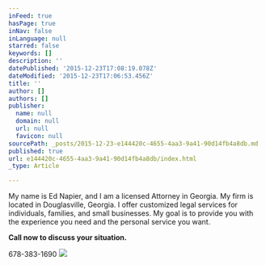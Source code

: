 ```yaml
---
inFeed: true
hasPage: true
inNav: false
inLanguage: null
starred: false
keywords: []
description: ''
datePublished: '2015-12-23T17:08:19.078Z'
dateModified: '2015-12-23T17:06:53.456Z'
title: ''
author: []
authors: []
publisher:
  name: null
  domain: null
  url: null
  favicon: null
sourcePath: _posts/2015-12-23-e144420c-4655-4aa3-9a41-90d14fb4a8db.md
published: true
url: e144420c-4655-4aa3-9a41-90d14fb4a8db/index.html
_type: Article

---
```

My name is Ed Napier, and I am a licensed Attorney in Georgia. My firm is located in Douglasville, Georgia.  I offer customized legal services for individuals, families, and small businesses.  My goal is to provide you with the experience you need and the personal service you want.

**Call now to discuss your situation.**

678-383-1690
![](https://the-grid-user-content.s3-us-west-2.amazonaws.com/6c8125d6-c256-4277-91f0-ab7c2b811221.jpg)